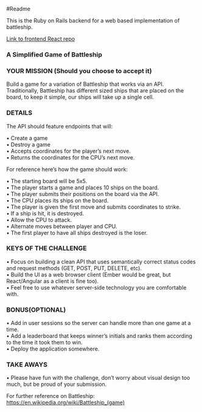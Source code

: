 #Readme

This is the Ruby on Rails backend for a web based implementation of battleship.

[Link to frontend React repo](https://github.com/maxplomer/battleship_react)

### A Simplified Game of Battleship
### YOUR MISSION (Should you choose to accept it)

Build a game for a variation of Battleship that works via an API.<br>
Traditionally, Battleship has different sized ships that are placed on the board, to keep it simple, our ships will take up a single cell.

### DETAILS

The API should feature endpoints that will:

• Create a game<br>
• Destroy a game<br>
• Accepts coordinates for the player’s next move.<br>
• Returns the coordinates for the CPU’s next move.<br>

For reference here’s how the game should work:

• The starting board will be 5x5.<br>
• The player starts a game and places 10 ships on the board.<br>
• The player submits their positions on the board via the API.<br>
• The CPU places its ships on the board.<br>
• The player is given the first move and submits coordinates to strike.<br>
• If a ship is hit, it is destroyed.<br>
• Allow the CPU to attack.<br>
• Alternate moves between player and CPU.<br>
• The first player to have all ships destroyed is the loser.<br>

### KEYS OF THE CHALLENGE

• Focus on building a clean API that uses semantically correct status codes and request methods (GET, POST, PUT, DELETE, etc).<br>
• Build the UI as a web browser client (Ember would be great, but React/Angular as a client is fine too).<br>
• Feel free to use whatever server-side technology you are comfortable with.<br>

### BONUS(OPTIONAL)

• Add in user sessions so the server can handle more than one game at a time.<br>
• Add a leaderboard that keeps winner’s initials and ranks them according to the time it took them to win.<br>
• Deploy the application somewhere.<br>

### TAKE AWAYS

• Please have fun with the challenge, don’t worry about visual design too much, but be proud of your submission.



For further reference on Battleship: https://en.wikipedia.org/wiki/Battleship_(game)
